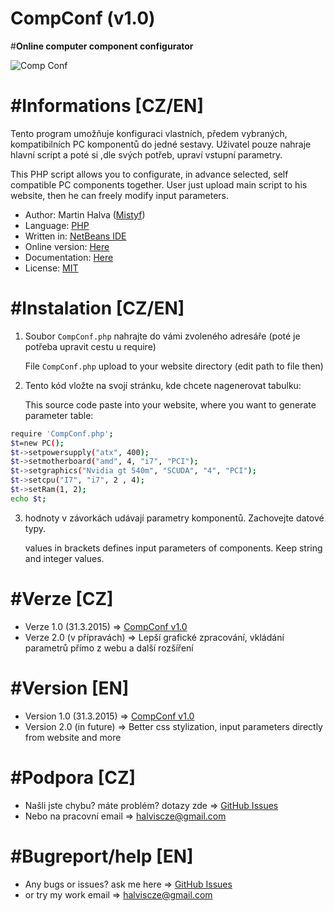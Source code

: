 # CompConf (v1.0)
#<b>Online computer component configurator</b>

![Comp Conf](http://s28.postimg.org/hjblyri99/compconf.png)
# #Informations [CZ/EN]
Tento program umožňuje konfiguraci vlastních, předem vybraných, kompatibilních PC komponentů do jedné sestavy.
Uživatel pouze nahraje hlavní script a poté si ,dle svých potřeb, upraví vstupní parametry.

This PHP script allows you to configurate, in advance selected, self compatible PC components together.
User just upload main script to his website, then he can freely modify input parameters.

- Author: Martin Halva ([Mistyf](https://github.com/Mistyf))
- Language: [PHP](http://www.php.net)
- Written in: [NetBeans IDE](https://netbeans.org/)
- Online version: [Here](http://73s7.xf.cz/CompConf2.php)
- Documentation: [Here](http://73s7.xf.cz/Documentation/)
- License: [MIT](https://github.com/Mistyf/CompConf/blob/master/LICENSE)

# #Instalation [CZ/EN]
1) Soubor `CompConf.php` nahrajte do vámi zvoleného adresáře (poté je potřeba upravit cestu u require)

   File `CompConf.php` upload to your website directory (edit path to file then)


2) Tento kód vložte na svojí stránku, kde chcete nagenerovat tabulku:

   This source code paste into your website, where you want to generate parameter table:

``` bash
require 'CompConf.php';
$t=new PC();
$t->setpowersupply("atx", 400);
$t->setmotherboard("amd", 4, "i7", "PCI");
$t->setgraphics("Nvidia gt 540m", "SCUDA", "4", "PCI");
$t->setcpu("I7", "i7", 2 , 4);
$t->setRam(1, 2);
echo $t;
```

3) hodnoty v závorkách udávají parametry komponentů. Zachovejte datové typy.

   values in brackets defines input parameters of components. Keep string and integer values.

# #Verze [CZ]
- Verze 1.0   (31.3.2015) => [CompConf v1.0](https://github.com/Mistyf/CompConf/blob/master/CompConf.php)
- Verze 2.0 (v přípravách) => Lepší grafické zpracování, vkládání parametrů přímo z webu a další rozšíření

# #Version [EN]
- Version 1.0   (31.3.2015) => [CompConf v1.0](https://github.com/Mistyf/CompConf/blob/master/CompConf.php)
- Version 2.0 (in future) => Better css stylization, input parameters directly from website and more

# #Podpora [CZ]
- Našli jste chybu? máte problém? dotazy zde => [GitHub Issues](https://github.com/Mistyf/CompConf/issues)
- Nebo na pracovní email => [halviscze@gmail.com](halviscze@gmail.com)

# #Bugreport/help [EN]
- Any bugs or issues? ask me here => [GitHub Issues](https://github.com/Mistyf/CompConf/issues)
- or try my work email => [halviscze@gmail.com](halviscze@gmail.com)

